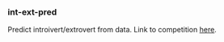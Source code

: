 ### int-ext-pred
Predict introivert/extrovert from data. Link to competition [here](https://www.kaggle.com/competitions/playground-series-s5e7).